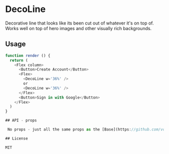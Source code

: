# DecoLine

Decorative line that looks like its been cut out of whatever it's on top of. Works well on top of hero images and other visually rich backgrounds.

## Usage

```javascript
function render () {
  return (
    <Flex column>
      <Button>Create Account</Button>
      <Flex>
        <DecoLine w='36%' />
        or
        <DecoLine w='36%' />
      </Flex>
      <Button>Sign in with Google</Button>
    </Flex>
  )
}

## API - props

 No props - just all the same props as the [Base](https://github.com/vdux-components/ui/tree/master/src/docs/Base.md) component.

## License

MIT
